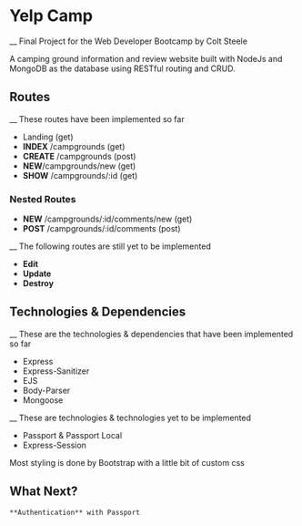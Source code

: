 # Yelp Camp

__ Final Project for the Web Developer Bootcamp by Colt Steele

A camping ground information and review website built with NodeJs and MongoDB as the database using RESTful routing and CRUD.

## Routes
__ These routes have been implemented so far
- Landing (get)
- **INDEX** /campgrounds (get)
- **CREATE** /campgrounds (post)
- **NEW**/campgrounds/new (get)
- **SHOW** /campgrounds/:id (get)
### Nested Routes
- **NEW** /campgrounds/:id/comments/new (get)
- **POST** /campgrounds/:id/comments (post)

__ The following routes are still yet to be implemented
- **Edit**
- **Update**
- **Destroy**

## Technologies & Dependencies
__ These are the technologies & dependencies that have been implemented so far
- Express
- Express-Sanitizer
- EJS
- Body-Parser
- Mongoose

__ These are technologies & technologies yet to be implemented
- Passport & Passport Local
- Express-Session

Most styling is done by Bootstrap with a little bit of custom css

## What Next?

``**Authentication** with Passport``
